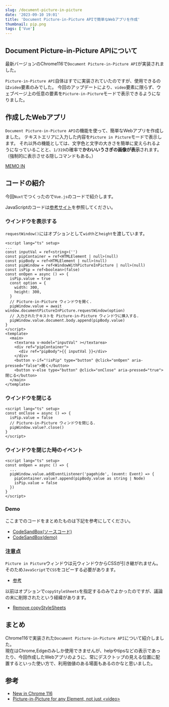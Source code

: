 ```yaml
---
slug: /document-picture-in-picture
date: '2023-09-10 19:01'
title: 'Document Picture-in-Picture APIで簡単なWebアプリを作成'
thumbnail: pip.png
tags: ['Vue']
---
```

## Document Picture-in-Picture APIについて

最新バージョンのChrome116で`Document Picture-in-Picture API`が実装されました。

`Picture-in-Picture API`自体はすでに実装されていたのですが、使用できるのは`video`要素のみでした。
今回のアップデートにより、`video`要素に限らず、ウェブページ上の任意の要素を`Picture-in-Picture`モードで表示できるようになりました。

## 作成したWebアプリ

`Document Picture-in-Picture API`の機能を使って、簡単なWebアプリを作成しました。
テキストエリアに入力した内容を`Picture in Picture`モードで表示します。
それ以外の機能としては、文字色と文字の大きさを簡単に変えられるようになっていることと、`1/319`の確率で**かわいいうさぎの画像が表示**されます。（強制的に表示させる隠しコマンドもある。）

[MEMO IN](https://memo-in.vercel.app/)

## コードの紹介

今回`Nuxt`でつくったので`Vue.js`のコードで紹介します。

JavaScriptのコードは[参考サイト](https://developer.chrome.com/docs/web-platform/document-picture-in-picture/#examples)を参照してください。

### ウインドウを表示する

`requestWindow()`にはオプションとして`width`と`height`を渡しています。
```vue
<script lang="ts" setup>
...
const inputVal = ref<string>('')
const pipContainer = ref<HTMLElement | null>(null)
const pipBody = ref<HTMLElement | null>(null)
const pipWindow = ref<WindowWithPictureInPicture | null>(null)
const isPip = ref<boolean>(false)
const onOpen = async () => {
  isPip.value = true
  const option = {
    width: 300,
    height: 300,
  }
  // Picture-in-Picture ウィンドウを開く.
  pipWindow.value = await window.documentPictureInPicture.requestWindow(option)
  // 入力されたテキストを Picture-in-Picture ウィンドウに挿入する.
  pipWindow.value.document.body.append(pipBody.value)
}
</script>
<template>
  <main>
    <textarea v-model="inputVal" ></textarea>
    <div ref="pipContainer">
      <div ref="pipBody">{{ inputVal }}</div>
    </div>
    <button v-if="!isPip" type="button" @click="onOpen" aria-pressed="false">開く</button>
    <button v-else type="button" @click="onClose" aria-pressed="true">閉じる</button>
  </main>
</template>
```

### ウインドウを閉じる
```vue
<script lang="ts" setup>
const onClose = async () => {
  isPip.value = false
  // Picture-in-Picture ウィンドウを閉じる.
  pipWindow.value?.close()
}
</script>
```

### ウインドウを閉じた時のイベント
```vue
<script lang="ts" setup>
const onOpen = async () => {
  ...
  pipWindow.value.addEventListener('pagehide', (event: Event) => {
    pipContainer.value?.append(pipBody.value as string | Node)
    isPip.value = false
  })
}
</script>
```

### Demo
ここまでのコードをまとめたものは下記を参考にしてください。
- [CodeSandBox(ソースコード)](https://codesandbox.io/p/sandbox/wizardly-wildflower-nrhln8?file=/src/components/DocumentPip.vue:1,1)
- [CodeSandBox(demo)](https://nrhln8-5173.csb.app/)

### 注意点
`Picture in Picture`ウィンドウは元ウィンドウからCSSが引き継がれません。そのため`JavaScript`で`CSS`をコピーする必要があります。
- [参考](https://developer.chrome.com/docs/web-platform/document-picture-in-picture/#copy-style-sheets-to-the-picture-in-picture-window)

以前はオプションで`copyStyleSheets`を指定するのみでよかったのですが、議論の末に削除されたという経緯があります。
- [Remove copyStyleSheets](https://github.com/WICG/document-picture-in-picture/pull/79)

## まとめ
Chrome116で実装された`Document Picture-in-Picture API`について紹介しました。  
現在はChrome,Edgeのみしか使用できませんが、helpやtipsなどの表示であったり、今回作成したWebアプリのように、常にデスクトップの見える位置に配置するといった使い方で、利用価値のある場面もあるのかなと思いました。

## 参考
- [New in Chrome 116](https://developer.chrome.com/blog/new-in-chrome-116/)
- [Picture-in-Picture for any Element, not just \<video\>](https://developer.chrome.com/docs/web-platform/document-picture-in-picture/)
